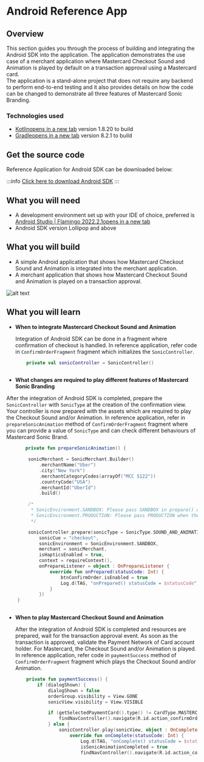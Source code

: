 # Android Reference App

## Overview <a href="#overview" id="overview"></a>

This section guides you through the process of building and integrating the Android SDK into the application. The application demonstrates the use case of a merchant application where Mastercard Checkout Sound and Animation is played by default on a transaction approval using a Mastercard card.\
The application is a stand-alone project that does not require any backend to perform end-to-end testing and it also provides details on how the code can be changed to demonstrate all three features of Mastercard Sonic Branding.

### Technologies used <a href="#technologies-used" id="technologies-used"></a>

* <a href="https://kotlinlang.org/docs/reference/android-overview.html" target="_blank">Kotlinopens in a new tab</a> version 1.8.20 to build
* <a href="https://services.gradle.org/distributions/" target="_blank">Gradleopens in a new tab</a> version 8.2.1 to build

## Get the source code <a href="#get-the-source-code" id="get-the-source-code"></a>

Reference Application for Android SDK can be downloaded below:

:::info
[Click here to download Android SDK](/files/sonic-app-android-1.5.0.zip)
:::

## What you will need <a href="#what-you-will-need" id="what-you-will-need"></a>

* A development environment set up with your IDE of choice, preferred is <a href="https://developer.android.com/studio/install" target="_blank">Android Studio | Flamingo 2022.2.1opens in a new tab</a>
* Android SDK version Lollipop and above

## What you will build <a href="#what-you-will-build" id="what-you-will-build"></a>

* A simple Android application that shows how Mastercard Checkout Sound and Animation is integrated into the merchant application.
* A merchant application that shows how Mastercard Checkout Sound and Animation is played on a transaction approval.


![alt text](/img/master-card.png)

## What you will learn <a href="#what-you-will-learn" id="what-you-will-learn"></a>

*   **When to integrate Mastercard Checkout Sound and Animation**

    Integration of Android SDK can be done in a fragment where confirmation of checkout is handled. In reference application, refer code in `ConfirmOrderFragment` fragment which initializes the `SonicController`.



    ```kotlin
        private val sonicController = SonicController()
        
    ```
* **What changes are required to play different features of Mastercard Sonic Branding**

After the integration of Android SDK is completed, prepare the `SonicController` with `SonicType` at the creation of the confirmation view. Your controller is now prepared with the assets which are required to play the Checkout Sound and/or Animation. In reference application, refer in `prepareSonicAnimation` method of `ConfirmOrderFragment` fragment where you can provide a value of `SonicType` and can check different behaviours of Mastercard Sonic Brand.

```kotlin
       private fun prepareSonicAnimation() {

        sonicMerchant = SonicMerchant.Builder()
            .merchantName("Uber")
            .city("New York")
            .merchantCategoryCodes(arrayOf("MCC 5122"))
            .countryCode("USA")
            .merchantId("UberId")
            .build()

        /*
         * SonicEnvironment.SANDBOX: Please pass SANDBOX in prepare() while the application is in developing or testing.
         * SonicEnvironment.PRODUCTION: Please pass PRODUCTION when the application getting release to live users.
         */

        sonicController.prepare(sonicType = SonicType.SOUND_AND_ANIMATION,
            sonicCue = "checkout",
            sonicEnvironment = SonicEnvironment.SANDBOX,
            merchant = sonicMerchant,
            isHapticsEnabled = true,
            context = requireContext(),
            onPrepareListener = object : OnPrepareListener {
                override fun onPrepared(statusCode: Int) {
                    btnConfirmOrder.isEnabled = true
                    Log.d(TAG, "onPrepared() statusCode = $statusCode")
                }
            })
    }
     
```

*   **When to play Mastercard Checkout Sound and Animation**

    After the integration of Android SDK is completed and resources are prepared, wait for the transaction approval event. As soon as the transaction is approved, validate the Payment Network of Card account holder. For Mastercard, the Checkout Sound and/or Animation is played. In reference application, refer code in `paymentSuccess` method of `ConfirmOrderFragment` fragment which plays the Checkout Sound and/or Animation.



    ```kotlin
        private fun paymentSuccess() {
            if (dialogShown) {
                dialogShown = false
                orderGroup.visibility = View.GONE
                sonicView.visibility = View.VISIBLE

                if (getSelectedPaymentCard().type() != CardType.MASTERCARD) {
                    findNavController().navigate(R.id.action_confirmOrderFragment_to_thankYouFragment)
                } else {
                    sonicController.play(sonicView, object : OnCompleteListener {
                        override fun onComplete(statusCode: Int) {
                            Log.d(TAG, "onComplete() statusCode = $statusCode")
                            isSonicAnimationCompleted = true
                            findNavController().navigate(R.id.action_confirmOrderFragment_to_than
    ```
